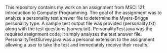 This repository contains my work on an assignment from MSCI 121: Introduction to Computer Programming.
The goal of the assignment was to analyze a personality test answer file to determine the Myers-Briggs personality type.
A sample test output file was provided (personality.txt) along with the test questions (survey.txt).
PersonalityTest.java was the required assignment code; it simply analyzes the test answer file.
PersonalityTestSurvey.java was a personal extension to the assignment allowing a user to take the test and immediately receive their results.
